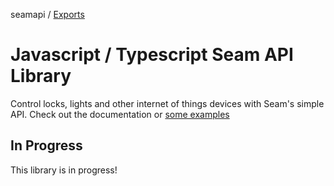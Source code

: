 seamapi / [Exports](modules.md)

# Javascript / Typescript Seam API Library

Control locks, lights and other internet of things devices with Seam's simple API. Check out the documentation or [some examples](./examples)

## In Progress

This library is in progress!
